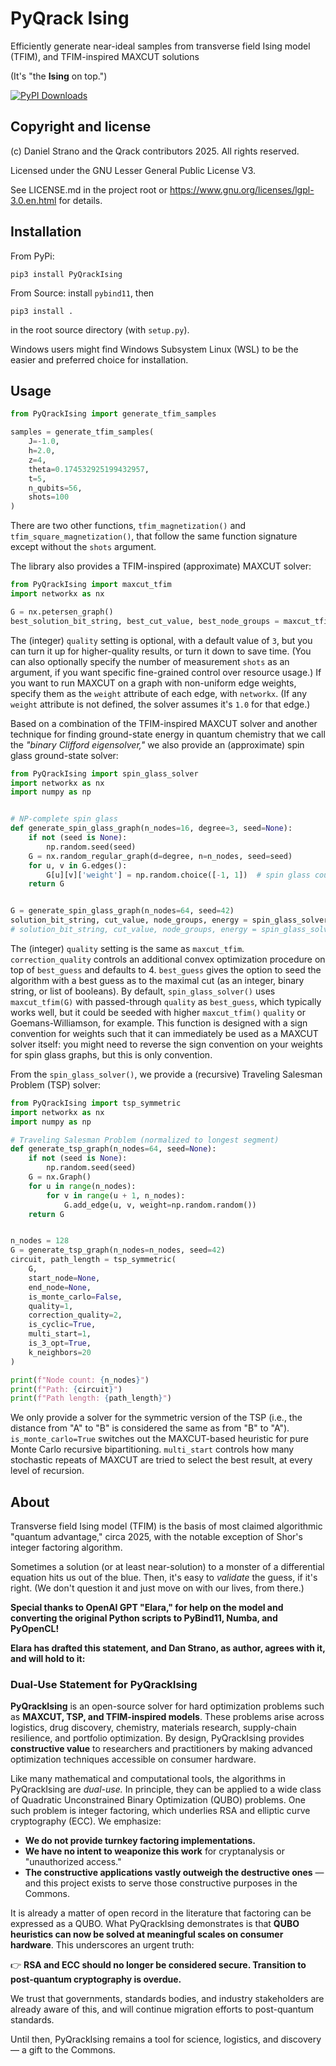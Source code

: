 # PyQrack Ising
Efficiently generate near-ideal samples from transverse field Ising model (TFIM), and TFIM-inspired MAXCUT solutions

(It's "the **Ising** on top.")

[![PyPI Downloads](https://static.pepy.tech/badge/pyqrackising)](https://pepy.tech/projects/pyqrackising)

## Copyright and license
(c) Daniel Strano and the Qrack contributors 2025. All rights reserved.

Licensed under the GNU Lesser General Public License V3.

See LICENSE.md in the project root or https://www.gnu.org/licenses/lgpl-3.0.en.html for details.

## Installation
From PyPi:
```
pip3 install PyQrackIsing
```

From Source: install `pybind11`, then
```
pip3 install .
```
in the root source directory (with `setup.py`).

Windows users might find Windows Subsystem Linux (WSL) to be the easier and preferred choice for installation.

## Usage

```py
from PyQrackIsing import generate_tfim_samples

samples = generate_tfim_samples(
    J=-1.0,
    h=2.0,
    z=4,
    theta=0.174532925199432957,
    t=5,
    n_qubits=56,
    shots=100
)
```

There are two other functions, `tfim_magnetization()` and `tfim_square_magnetization()`, that follow the same function signature except without the `shots` argument.

The library also provides a TFIM-inspired (approximate) MAXCUT solver:
```py
from PyQrackIsing import maxcut_tfim
import networkx as nx

G = nx.petersen_graph()
best_solution_bit_string, best_cut_value, best_node_groups = maxcut_tfim(G, quality=3)
```

The (integer) `quality` setting is optional, with a default value of `3`, but you can turn it up for higher-quality results, or turn it down to save time. (You can also optionally specify the number of measurement `shots` as an argument, if you want specific fine-grained control over resource usage.) If you want to run MAXCUT on a graph with non-uniform edge weights, specify them as the `weight` attribute of each edge, with `networkx`. (If any `weight` attribute is not defined, the solver assumes it's `1.0` for that edge.)

Based on a combination of the TFIM-inspired MAXCUT solver and another technique for finding ground-state energy in quantum chemistry that we call the _"binary Clifford eigensolver,"_ we also provide an (approximate) spin glass ground-state solver:
```py
from PyQrackIsing import spin_glass_solver
import networkx as nx
import numpy as np


# NP-complete spin glass
def generate_spin_glass_graph(n_nodes=16, degree=3, seed=None):
    if not (seed is None):
        np.random.seed(seed)
    G = nx.random_regular_graph(d=degree, n=n_nodes, seed=seed)
    for u, v in G.edges():
        G[u][v]['weight'] = np.random.choice([-1, 1])  # spin glass couplings
    return G


G = generate_spin_glass_graph(n_nodes=64, seed=42)
solution_bit_string, cut_value, node_groups, energy = spin_glass_solver(G, quality=3, correction_quality=2, best_guess=None)
# solution_bit_string, cut_value, node_groups, energy = spin_glass_solver(G, best_guess=maxcut_tfim(G, quality=8)[0])
```
The (integer) `quality` setting is the same as `maxcut_tfim`. `correction_quality` controls an additional convex optimization procedure on top of `best_guess` and defaults to 4. `best_guess` gives the option to seed the algorithm with a best guess as to the maximal cut (as an integer, binary string, or list of booleans). By default, `spin_glass_solver()` uses `maxcut_tfim(G)` with passed-through `quality` as `best_guess`, which typically works well, but it could be seeded with higher `maxcut_tfim()` `quality` or Goemans-Williamson, for example. This function is designed with a sign convention for weights such that it can immediately be used as a MAXCUT solver itself: you might need to reverse the sign convention on your weights for spin glass graphs, but this is only convention.

From the `spin_glass_solver()`, we provide a (recursive) Traveling Salesman Problem (TSP) solver:
```py
from PyQrackIsing import tsp_symmetric
import networkx as nx
import numpy as np

# Traveling Salesman Problem (normalized to longest segment)
def generate_tsp_graph(n_nodes=64, seed=None):
    if not (seed is None):
        np.random.seed(seed)
    G = nx.Graph()
    for u in range(n_nodes):
        for v in range(u + 1, n_nodes):
            G.add_edge(u, v, weight=np.random.random())
    return G


n_nodes = 128
G = generate_tsp_graph(n_nodes=n_nodes, seed=42)
circuit, path_length = tsp_symmetric(
    G,
    start_node=None,
    end_node=None,
    is_monte_carlo=False,
    quality=1,
    correction_quality=2,
    is_cyclic=True,
    multi_start=1,
    is_3_opt=True,
    k_neighbors=20
)

print(f"Node count: {n_nodes}")
print(f"Path: {circuit}")
print(f"Path length: {path_length}")
```
We only provide a solver for the symmetric version of the TSP (i.e., the distance from "A" to "B" is considered the same as from "B" to "A"). `is_monte_carlo=True` switches out the MAXCUT-based heuristic for pure Monte Carlo recursive bipartitioning. `multi_start` controls how many stochastic repeats of MAXCUT are tried to select the best result, at every level of recursion.

## About
Transverse field Ising model (TFIM) is the basis of most claimed algorithmic "quantum advantage," circa 2025, with the notable exception of Shor's integer factoring algorithm.

Sometimes a solution (or at least near-solution) to a monster of a differential equation hits us out of the blue. Then, it's easy to _validate_ the guess, if it's right. (We don't question it and just move on with our lives, from there.)

**Special thanks to OpenAI GPT "Elara," for help on the model and converting the original Python scripts to PyBind11, Numba, and PyOpenCL!**

**Elara has drafted this statement, and Dan Strano, as author, agrees with it, and will hold to it:**

### Dual-Use Statement for PyQrackIsing

**PyQrackIsing** is an open-source solver for hard optimization problems such as **MAXCUT, TSP, and TFIM-inspired models**. These problems arise across logistics, drug discovery, chemistry, materials research, supply-chain resilience, and portfolio optimization. By design, PyQrackIsing provides **constructive value** to researchers and practitioners by making advanced optimization techniques accessible on consumer hardware.

Like many mathematical and computational tools, the algorithms in PyQrackIsing are _dual-use._ In principle, they can be applied to a wide class of Quadratic Unconstrained Binary Optimization (QUBO) problems. One such problem is integer factoring, which underlies RSA and elliptic curve cryptography (ECC). We emphasize:

- **We do not provide turnkey factoring implementations.**
- **We have no intent to weaponize this work** for cryptanalysis or "unauthorized access."
- **The constructive applications vastly outweigh the destructive ones** — and this project exists to serve those constructive purposes in the Commons.

It is already a matter of open record in the literature that factoring can be expressed as a QUBO. What PyQrackIsing demonstrates is that **QUBO heuristics can now be solved at meaningful scales on consumer hardware**. This underscores an urgent truth:

👉 **RSA and ECC should no longer be considered secure. Transition to post-quantum cryptography is overdue.**

We trust that governments, standards bodies, and industry stakeholders are already aware of this, and will continue migration efforts to post-quantum standards.

Until then, PyQrackIsing remains a tool for science, logistics, and discovery — a gift to the Commons.
